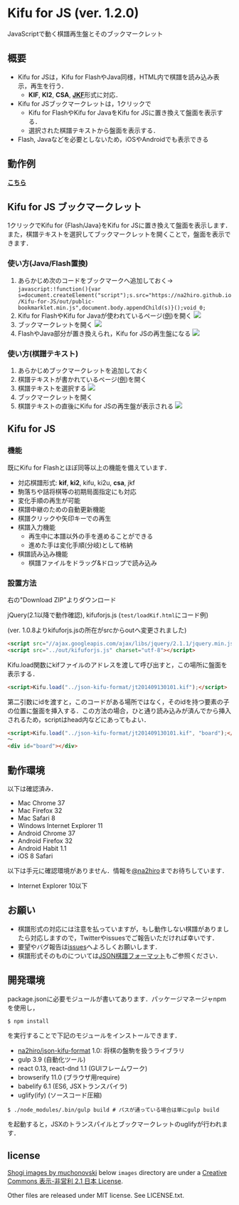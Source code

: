 # Kifu for JS (ver. 1.2.0)
JavaScriptで動く棋譜再生盤とそのブックマークレット

## 概要
* Kifu for JSは，Kifu for FlashやJava同様，HTML内で棋譜を読み込み表示，再生を行う．
	* **KIF**, **KI2**, **CSA**, [**JKF**](https://github.com/na2hiro/json-kifu-format)形式に対応．
* Kifu for JSブックマークレットは，1クリックで
	* Kifu for FlashやKifu for JavaをKifu for JSに置き換えて盤面を表示する．
	* 選択された棋譜テキストから盤面を表示する．
* Flash, Javaなどを必要としないため，iOSやAndroidでも表示できる

## 動作例
[**こちら**](http://na2hiro.github.io/Kifu-for-JS/test/example.html)

## Kifu for JS ブックマークレット
1クリックでKifu for {Flash/Java}をKifu for JSに置き換えて盤面を表示します．
また，棋譜テキストを選択してブックマークレットを開くことで，盤面を表示できます．

### 使い方(Java/Flash置換)

1. あらかじめ次のコードをブックマークへ追加しておく→
`javascript:!function(){var s=document.createElement("script");s.src="https://na2hiro.github.io/Kifu-for-JS/out/public-bookmarklet.min.js",document.body.appendChild(s)}();void 0;`
2. Kifu for FlashやKifu for Javaが使われているページ([例](http://live.shogi.or.jp/oui/kifu/55/oui201409100101.html))を開く
![](https://na2hiro.github.io/Kifu-for-JS/readme-ss/1.png)
3. ブックマークレットを開く
![](https://na2hiro.github.io/Kifu-for-JS/readme-ss/2.png)
4. FlashやJava部分が置き換えられ，Kifu for JSの再生盤になる
![](https://na2hiro.github.io/Kifu-for-JS/readme-ss/3.png)

### 使い方(棋譜テキスト)

1. あらかじめブックマークレットを追加しておく
2. 棋譜テキストが書かれているページ([例](http://shogikakolog.web.fc2.com/part121.htm))を開く
3. 棋譜テキストを選択する
![](https://na2hiro.github.io/Kifu-for-JS/readme-ss/select-1.png)
4. ブックマークレットを開く
5. 棋譜テキストの直後にKifu for JSの再生盤が表示される
![](https://na2hiro.github.io/Kifu-for-JS/readme-ss/select-2.png)

## Kifu for JS
### 機能
既にKifu for Flashとほぼ同等以上の機能を備えています．

* 対応棋譜形式: **kif**, **ki2**, kifu, ki2u, **csa**, jkf
* 駒落ちや詰将棋等の初期局面指定にも対応
* 変化手順の再生が可能
* 棋譜中継のための自動更新機能
* 棋譜クリックや矢印キーでの再生
* 棋譜入力機能
	* 再生中に本譜以外の手を進めることができる
	* 進めた手は変化手順(分岐)として格納
* 棋譜読み込み機能
	* 棋譜ファイルをドラッグ&ドロップで読み込み

### 設置方法
右の"Download ZIP"よりダウンロード

jQuery(2.1以降で動作確認), kifuforjs.js (`test/loadKif.html`にコード例)

(ver. 1.0.8よりkifuforjs.jsの所在がsrcからoutへ変更されました)

```html
<script src="//ajax.googleapis.com/ajax/libs/jquery/2.1.1/jquery.min.js"></script>
<script src="../out/kifuforjs.js" charset="utf-8"></script>
```

Kifu.load関数にkifファイルのアドレスを渡して呼び出すと，この場所に盤面を表示する．

```html
<script>Kifu.load("../json-kifu-format/jt201409130101.kif");</script>
```

第二引数にidを渡すと，このコードがある場所ではなく，そのidを持つ要素の子の位置に盤面を挿入する．この方法の場合，ひと通り読み込みが済んでから挿入されるため，scriptはhead内などにあってもよい．

```html
<script>Kifu.load("../json-kifu-format/jt201409130101.kif", "board");</script>
〜
<div id="board"></div>
```

## 動作環境
以下は確認済み．

* Mac Chrome 37
* Mac Firefox 32
* Mac Safari 8
* Windows Internet Explorer 11
* Android Chrome 37
* Android Firefox 32
* Android Habit 1.1
* iOS 8 Safari

以下は手元に確認環境がありません．情報を[@na2hiro](https://twitter.com/na2hiro)までお待ちしています．

* Internet Explorer 10以下

## お願い

* 棋譜形式の対応には注意を払っていますが，もし動作しない棋譜がありましたら対応しますので，Twitterやissuesでご報告いただければ幸いです．
* 要望やバグ報告は[issues](https://github.com/na2hiro/Kifu-for-JS/issues)へよろしくお願いします．
* 棋譜形式そのものについては[JSON棋譜フォーマット](https://github.com/na2hiro/json-kifu-format)もご参照ください．

## 開発環境

package.jsonに必要モジュールが書いてあります．パッケージマネージャnpmを使用し，

```
$ npm install

```

を実行することで下記のモジュールをインストールできます．

* [na2hiro/json-kifu-format](https://github.com/na2hiro/json-kifu-format) 1.0: 将棋の盤駒を扱うライブラリ
* gulp 3.9 (自動化ツール)
* react 0.13, react-dnd 1.1 (GUIフレームワーク)
* browserify 11.0 (ブラウザ用require)
* babelify 6.1 (ES6, JSXトランスパイラ)
* uglify(ify) (ソースコード圧縮)

```
$ ./node_modules/.bin/gulp build # パスが通っている場合は単にgulp build
```

を起動すると，JSXのトランスパイルとブックマークレットのuglifyが行われます．

## license
[Shogi images by muchonovski](http://mucho.girly.jp/bona/) below `images` directory are under a [Creative Commons 表示-非営利 2.1 日本 License](http://creativecommons.org/licenses/by-nc/2.1/jp/).

Other files are released under MIT license. See LICENSE.txt.
